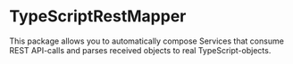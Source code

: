 # TypeScriptRestMapper
This package allows you to automatically compose Services that consume REST API-calls and parses received objects to real TypeScript-objects.
